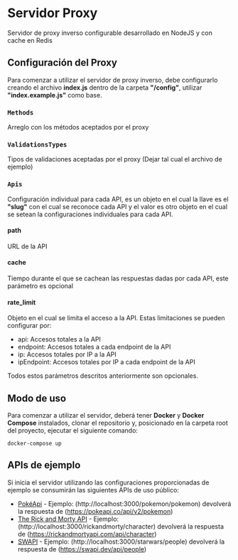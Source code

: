 # Servidor Proxy

Servidor de proxy inverso configurable desarrollado en NodeJS y con cache en Redis

## Configuración del Proxy

Para comenzar a utilizar el servidor de proxy inverso, debe configurarlo creando el archivo **index.js** dentro de la carpeta **"/config"**, utilizar **"index.example.js"** como base.

### `Methods`

Arreglo con los métodos aceptados por el proxy

### `ValidationsTypes`

Tipos de validaciones aceptadas por el proxy (Dejar tal cual el archivo de ejemplo)

### `Apis`

Configuración individual para cada API, es un objeto en el cual la llave es el **"slug"** con el cual se reconoce cada API y el valor es otro objeto en el cual se setean la configuraciones individuales para cada API.

#### path

URL de la API

#### cache

Tiempo durante el que se cachean las respuestas dadas por cada API, este parámetro es opcional

#### rate_limit

Objeto en el cual se limita el acceso a la API. Estas limitaciones se pueden configurar por: 

 - api: Accesos totales a la API
 - endpoint: Accesos totales a cada endpoint de la API
 - ip: Accesos totales por IP a la API
 - ipEndpoint: Accesos totales por IP a cada endpoint de la API

Todos estos parámetros descritos anteriormente son opcionales.

## Modo de uso

Para comenzar a utilizar el servidor, deberá tener **Docker** y **Docker Compose** instalados, clonar el repositorio y, posicionado en la carpeta root del proyecto, ejecutar el siguiente comando:  

```
docker-compose up
```

## APIs de ejemplo

Si inicia el servidor utilizando las configuraciones proporcionadas de ejemplo se consumirán las siguientes APIs de uso público: 

 - [PokéApi](https://pokeapi.co) - Ejemplo: (http://localhost:3000/pokemon/pokemon) devolverá la respuesta de (https://pokeapi.co/api/v2/pokemon)
 - [The Rick and Morty API](https://rickandmortyapi.com) - Ejemplo: (http://localhost:3000/rickandmorty/character) devolverá la respuesta de (https://rickandmortyapi.com/api/character)
 - [SWAPI](https://swapi.dev) - Ejemplo: (http://localhost:3000/starwars/people) devolverá la respuesta de (https://swapi.dev/api/people)
